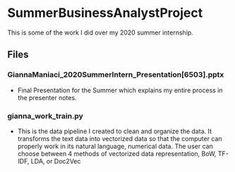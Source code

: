 # SummerBusinessAnalystProject
This is some of the work I did over my 2020 summer internship.


## Files

### GiannaManiaci_2020SummerIntern_Presentation[6503].pptx
* Final Presentation for the Summer which explains my entire process in the presenter notes.

### gianna_work_train.py
* This is the data pipeline I created to clean and organize the data. It transforms the text data into vectorized data so that the computer can properly work in its natural language, numerical data. The user can choose between 4 methods of vectorized data representation, BoW, TF-IDF, LDA, or Doc2Vec


